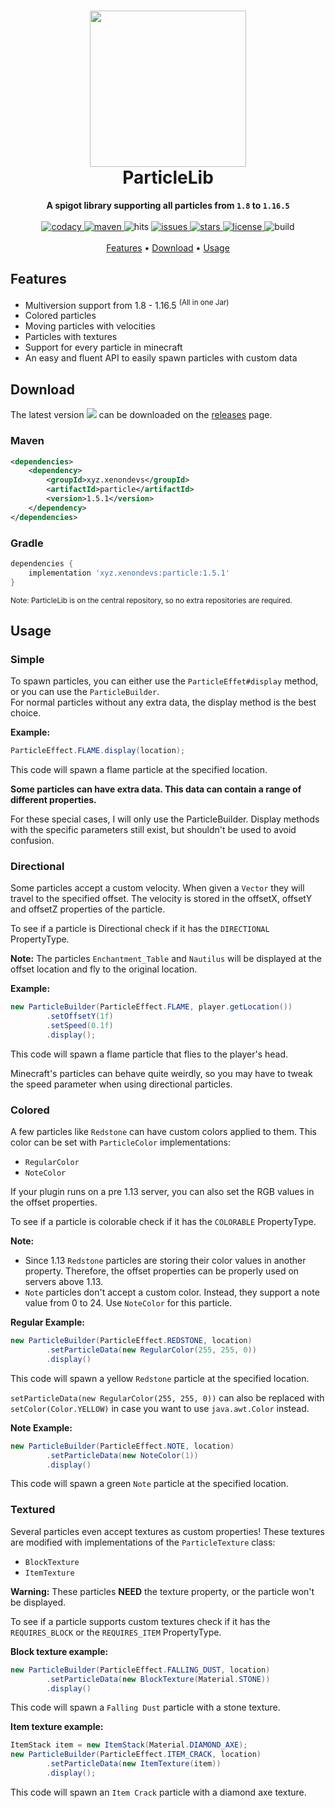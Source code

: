 <h1 align="center">
  <img width=250 height=250 src="https://xenondevs.xyz/particlelib/particle.svg" />
  <br>ParticleLib<br>
</h1>

<p align="center">
  <b>A spigot library supporting all particles from <code>1.8</code> to <code>1.16.5</code></b><br><br>
  <a href="https://app.codacy.com/manual/ByteZ1337/ParticleLib?utm_source=github.com&utm_medium=referral&utm_content=ByteZ1337/ParticleLib&utm_campaign=Badge_Grade_Dashboard">
    <img src="https://api.codacy.com/project/badge/Grade/166f125b74014326831ca21c1d7df65b" alt="codacy"/>
  </a>
  <a href="https://search.maven.org/artifact/xyz.xenondevs/particle">
    <img src="https://img.shields.io/maven-central/v/xyz.xenondevs/particle" alt="maven"> 
  </a>
  <img src="http://hits.dwyl.com/ByteZ1337/ParticleLib.svg" alt="hits"/>
  <a href="https://github.com/ByteZ1337/ParticleLib/issues">
    <img src="https://img.shields.io/github/issues/ByteZ1337/ParticleLib" alt="issues"/>
  </a>
  <a href="https://github.com/ByteZ1337/ParticleLib/stargazers">
    <img src="https://img.shields.io/github/stars/ByteZ1337/ParticleLib" alt="stars"/>
  </a>
  <a href="https://github.com/ByteZ1337/ParticleLib/blob/master/LICENSE">
    <img src="https://img.shields.io/github/license/ByteZ1337/ParticleLib" alt="license"/>
  </a>
  <img src="https://img.shields.io/github/workflow/status/ByteZ1337/ParticleLib/Java%20CI%20with%20Maven" alt="build"/><br><br>
  <a href="#features">Features</a> •
  <a href="#download">Download</a> •
  <a href="#usage">Usage</a>
</p>

## Features

* Multiversion support from 1.8 - 1.16.5 <sup>(All in one Jar)</sup>
* Colored particles
* Moving particles with velocities
* Particles with textures
* Support for every particle in minecraft
* An easy and fluent API to easily spawn particles with custom data

## Download

The latest version <img src="https://img.shields.io/github/v/release/ByteZ1337/ParticleLib"/> can be downloaded on the 
<a href="https://github.com/ByteZ1337/ParticleLib/releases">releases</a> page.<br>

### Maven

```xml
<dependencies>
    <dependency>
        <groupId>xyz.xenondevs</groupId>
        <artifactId>particle</artifactId>
        <version>1.5.1</version>
    </dependency>
</dependencies>
```

### Gradle

```groovy
dependencies {
    implementation 'xyz.xenondevs:particle:1.5.1'
}
```

<small>Note: ParticleLib is on the central repository, so no extra repositories are required.</small>

## Usage

### Simple

To spawn particles, you can either use the ``ParticleEffet#display`` method, or you can use the ``ParticleBuilder``.
<br>For normal particles without any extra data, the display method is the best choice.

**Example:**
```java
ParticleEffect.FLAME.display(location);
```
This code will spawn a flame particle at the specified location.

**Some particles can have extra data. This data can contain a range of different properties.**

For these special cases, I will only use the ParticleBuilder. Display methods with the specific
parameters still exist, but shouldn't be used to avoid confusion.

### Directional

Some particles accept a custom velocity. When given a ``Vector`` they will travel to the specified offset. The velocity is
stored in the offsetX, offsetY and offsetZ properties of the particle.

To see if a particle is Directional check if it has the ``DIRECTIONAL`` PropertyType.

**Note:** The particles ``Enchantment_Table`` and ``Nautilus`` will be displayed at the offset location and fly to the original location.

**Example:**
```java
new ParticleBuilder(ParticleEffect.FLAME, player.getLocation())
        .setOffsetY(1f)
        .setSpeed(0.1f)
        .display();
```
This code will spawn a flame particle that flies to the player's head.<br>

Minecraft's particles can behave quite weirdly, so you may have to tweak the speed parameter when using directional particles.

### Colored

A few particles like ``Redstone`` can have custom colors applied to them. This color can be set with ``ParticleColor``
implementations:
  * ``RegularColor``
  * ``NoteColor``

If your plugin runs on a pre 1.13 server, you can also set the RGB values in the offset properties.

To see if a particle is colorable check if it has the ``COLORABLE`` PropertyType.

**Note:**
  * Since 1.13 ``Redstone`` particles are storing their color values in another property. Therefore, the offset properties can be properly used on servers above 1.13.
  * ``Note`` particles don't accept a custom color. Instead, they support a note value from 0 to 24. Use ``NoteColor`` for this particle.

**Regular Example:**
```java
new ParticleBuilder(ParticleEffect.REDSTONE, location)
        .setParticleData(new RegularColor(255, 255, 0))
        .display()
```
This code will spawn a yellow ``Redstone`` particle at the specified location.

``setParticleData(new RegularColor(255, 255, 0))`` can also be replaced with ``setColor(Color.YELLOW)`` in case you want to use ``java.awt.Color`` instead.

**Note Example:**
```java
new ParticleBuilder(ParticleEffect.NOTE, location)
        .setParticleData(new NoteColor(1))
        .display()
```
This code will spawn a green ``Note`` particle at the specified location.

### Textured

Several particles even accept textures as custom properties! These textures are modified with implementations of the 
``ParticleTexture`` class:
  * ``BlockTexture``
  * ``ItemTexture``

**Warning:** These particles **NEED** the texture property, or the particle won't be displayed.

To see if a particle supports custom textures check if it has the ``REQUIRES_BLOCK`` or the ``REQUIRES_ITEM`` PropertyType.

<b>Block texture example:</b>
```java
new ParticleBuilder(ParticleEffect.FALLING_DUST, location)
        .setParticleData(new BlockTexture(Material.STONE))
        .display()
```
This code will spawn a ``Falling Dust`` particle with a stone texture.

<b>Item texture example:</b>
```java
ItemStack item = new ItemStack(Material.DIAMOND_AXE);
new ParticleBuilder(ParticleEffect.ITEM_CRACK, location)
        .setParticleData(new ItemTexture(item))
        .display();
```

This code will spawn an ``Item Crack`` particle with a diamond axe texture.